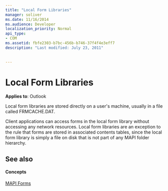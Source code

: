 ```yaml
---
title: "Local Form Libraries"
manager: soliver
ms.date: 11/16/2014
ms.audience: Developer
localization_priority: Normal
api_type:
- COM
ms.assetid: fbfe2303-b7bc-456b-b746-37f4f4e3eff7
description: "Last modified: July 23, 2011"
 
 
---
```


# Local Form Libraries

  
  
**Applies to**: Outlook 
  
Local form libraries are stored directly on a user's machine, usually in a file called FRMCACHE.DAT. 
  
Client applications can access forms in the local form library without accessing any network resources. Local form libraries are an exception to the rule that forms are stored in associated contents tables, since the local form library is simply a file on disk that is not part of any MAPI folder hierarchy.
  
## See also

#### Concepts

[MAPI Forms](mapi-forms.md)

